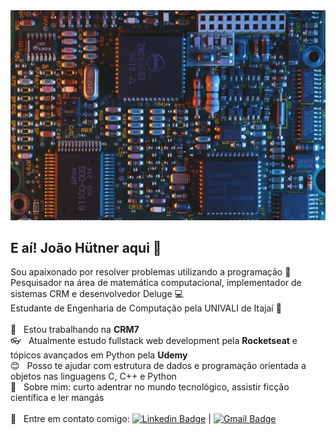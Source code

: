 <img width="auto" src="https://github.com/joaohutner/joaohutner/blob/master/banner.jpg">

## E aí! João Hütner aqui 👋
Sou apaixonado por resolver problemas utilizando a programação :blue_heart:
<br/>Pesquisador na área de matemática computacional, implementador de sistemas CRM e desenvolvedor Deluge :computer:
<br/>Estudante de Engenharia de Computação pela UNIVALI de Itajaí :vhs:<br/> 
 <br/> :file_folder:  &nbsp; Estou trabalhando na **CRM7**
 <br/> :eyeglasses: &nbsp; Atualmente estudo fullstack web development pela **Rocketseat** e tópicos avançados em Python pela **Udemy**
 <br/> :blush: &nbsp; Posso te ajudar com estrutura de dados e programação orientada a objetos nas linguagens C, C++ e Python
 <br/> 💬  &nbsp; Sobre mim: curto adentrar no mundo tecnológico, assistir ficção científica e ler mangás
 <br/><br/> :email: &nbsp; Entre em contato comigo: [![Linkedin Badge](https://img.shields.io/badge/-JoaoHutner-blue?style=flat-square&logo=Linkedin&logoColor=white&link=https://www.linkedin.com/in/joao-victor-hutner/)](https://www.linkedin.com/in/joao-victor-hutner/) 
| 
[![Gmail Badge](https://img.shields.io/badge/-joaovictorhutner@gmail.com-c14438?style=flat-square&logo=Gmail&logoColor=white&link=mailto:joaovictorhutner@gmail.com)](mailto:joaovictorhutner@gmail.com)
